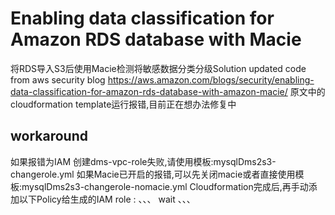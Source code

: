 # Enabling data classification for Amazon RDS database with Macie 
将RDS导入S3后使用Macie检测将敏感数据分类分级Solution
updated code from aws security blog https://aws.amazon.com/blogs/security/enabling-data-classification-for-amazon-rds-database-with-amazon-macie/
原文中的cloudformation template运行报错,目前正在想办法修复中
## workaround
如果报错为IAM 创建dms-vpc-role失败,请使用模板:mysqlDms2s3-changerole.yml
如果Macie已开启的报错,可以先关闭macie或者直接使用模板:mysqlDms2s3-changerole-nomacie.yml
Cloudformation完成后,再手动添加以下Policy给生成的IAM role :
、、、
wait
、、、
